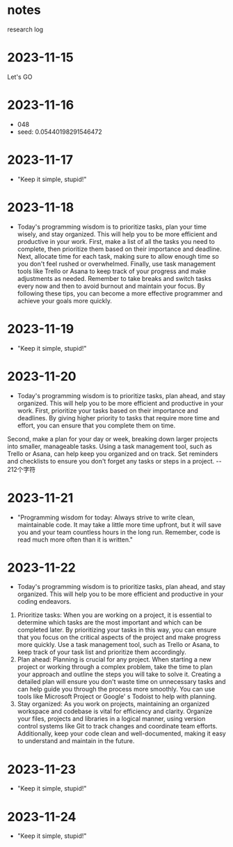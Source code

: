 # notes
research log
# 2023-11-15
Let's GO

# 2023-11-16
- 048
- seed: 0.05440198291546472

# 2023-11-17
- "Keep it simple, stupid!"

# 2023-11-18
- Today's programming wisdom is to prioritize tasks, plan your time wisely, and stay organized. This will help you to be more efficient and productive in your work. First, make a list of all the tasks you need to complete, then prioritize them based on their importance and deadline. Next, allocate time for each task, making sure to allow enough time so you don't feel rushed or overwhelmed. Finally, use task management tools like Trello or Asana to keep track of your progress and make adjustments as needed. Remember to take breaks and switch tasks every now and then to avoid burnout and maintain your focus. By following these tips, you can become a more effective programmer and achieve your goals more quickly.

# 2023-11-19
- "Keep it simple, stupid!"

# 2023-11-20
- Today's programming wisdom is to prioritize tasks, plan ahead, and stay organized. This will help you to be more efficient and productive in your work. First, prioritize your tasks based on their importance and deadlines. By giving higher priority to tasks that require more time and effort, you can ensure that you complete them on time.

Second, make a plan for your day or week, breaking down larger projects into smaller, manageable tasks. Using a task management tool, such as Trello or Asana, can help keep you organized and on track. Set reminders and checklists to ensure you don't forget any tasks or steps in a project. 
 -- 212个字符

# 2023-11-21
- "Programming wisdom for today: Always strive to write clean, maintainable code. It may take a little more time upfront, but it will save you and your team countless hours in the long run. Remember, code is read much more often than it is written."

# 2023-11-22
- Today's programming wisdom is to prioritize tasks, plan ahead, and stay organized. This will help you to be more efficient and productive in your coding endeavors.

1. Prioritize tasks: When you are working on a project, it is essential to determine which tasks are the most important and which can be completed later. By prioritizing your tasks in this way, you can ensure that you focus on the critical aspects of the project and make progress more quickly. Use a task management tool, such as Trello or Asana, to keep track of your task list and prioritize them accordingly. 
 2. Plan ahead: Planning is crucial for any project. When starting a new project or working through a complex problem, take the time to plan your approach and outline the steps you will take to solve it. Creating a detailed plan will ensure you don't waste time on unnecessary tasks and can help guide you through the process more smoothly. You can use tools like Microsoft Project or Google' s Todoist to help with planning.  
3. Stay organized: As you work on projects, maintaining an organized workspace and codebase is vital for efficiency and clarity. Organize your files, projects and libraries in a logical manner, using version control systems like Git to track changes and coordinate team efforts. Additionally, keep your code clean and well-documented, making it easy to understand and maintain in the future.

# 2023-11-23
- "Keep it simple, stupid!"

# 2023-11-24
- "Keep it simple, stupid!"
